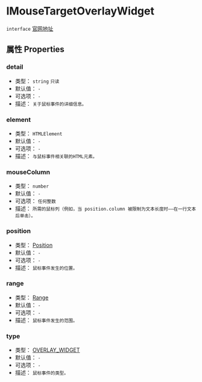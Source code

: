 # IMouseTargetOverlayWidget
`interface` [官网地址](https://microsoft.github.io/monaco-editor/docs.html#interfaces/editor.IMouseTargetOverlayWidget.html)

## 属性 Properties
### detail
+ 类型： `string` `只读` 
+ 默认值： `-` 
+ 可选项： `-` 
+ 描述： `关于鼠标事件的详细信息。` 
### element
+ 类型： `HTMLElement` 
+ 默认值： `-` 
+ 可选项： `-` 
+ 描述： `与鼠标事件相关联的HTML元素。` 
### mouseColumn
+ 类型： `number` 
+ 默认值： `-` 
+ 可选项： `任何整数` 
+ 描述： `所需的鼠标列（例如，当 position.column 被限制为文本长度时——在一行文本后单击）。` 
### position
+ 类型： [Position](../../global/classes/Position.md)
+ 默认值： `-` 
+ 可选项： `-` 
+ 描述： `鼠标事件发生的位置。` 
### range
+ 类型： [Range](../../global/classes/Range.md)
+ 默认值： `-` 
+ 可选项： `-` 
+ 描述： `鼠标事件发生的范围。` 
### type
+ 类型： [OVERLAY_WIDGET](../enumerations.md#overlay_widget-12)
+ 默认值： `-` 
+ 可选项： `-` 
+ 描述： `鼠标事件的类型。` 